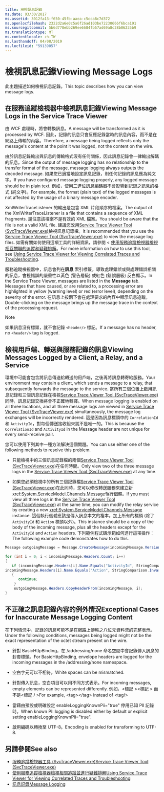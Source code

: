 ```yaml
---
title: 檢視訊息記錄
ms.date: 03/30/2017
ms.assetid: 3012fa13-f650-45fb-aaea-c5cca8c7d372
ms.openlocfilehash: 2322d2a6e0c5a6f26ad103be72230666f6bca191
ms.sourcegitcommit: 5b6d778ebb269ee6684fb57ad69a8c28b06235b9
ms.translationtype: MT
ms.contentlocale: zh-TW
ms.lasthandoff: 04/08/2019
ms.locfileid: "59139057"
---
```

# <a name="viewing-message-logs"></a><span data-ttu-id="239a6-102">檢視訊息記錄</span><span class="sxs-lookup"><span data-stu-id="239a6-102">Viewing Message Logs</span></span>
<span data-ttu-id="239a6-103">此主題描述如何檢視訊息記錄。</span><span class="sxs-lookup"><span data-stu-id="239a6-103">This topic describes how you can view message logs.</span></span>  
  
## <a name="viewing-message-logs-in-the-service-trace-viewer"></a><span data-ttu-id="239a6-104">在服務追蹤檢視器中檢視訊息記錄</span><span class="sxs-lookup"><span data-stu-id="239a6-104">Viewing Message Logs in the Service Trace Viewer</span></span>  
 <span data-ttu-id="239a6-105">由 WCF 處理時，將會轉換訊息。</span><span class="sxs-lookup"><span data-stu-id="239a6-105">A message will be transformed as it is processed by WCF.</span></span> <span data-ttu-id="239a6-106">因此，記錄的訊息只會反應記錄當時的訊息內容，而不是在網路上傳輸的內容。</span><span class="sxs-lookup"><span data-stu-id="239a6-106">Therefore, a message being logged reflects only the message's content at the point it was logged, not the content on the wire.</span></span>  
  
 <span data-ttu-id="239a6-107">由於訊息記錄輸出與訊息的傳輸格式沒有任何關係，因此訊息記錄會一律輸出解碼的訊息。</span><span class="sxs-lookup"><span data-stu-id="239a6-107">Since the output of message logging has no relationship to the transfer format of the message, message logging always outputs the decoded message.</span></span> <span data-ttu-id="239a6-108">如果您已適當地設定訊息記錄，則任何記錄的訊息應為純文字。</span><span class="sxs-lookup"><span data-stu-id="239a6-108">If you have configured message logging properly, any logged message should be in plain text.</span></span> <span data-ttu-id="239a6-109">例如，使用二進位訊息編碼器不會影響到記錄之訊息的格式 (純文字)。</span><span class="sxs-lookup"><span data-stu-id="239a6-109">For example, the format (plain text) of the logged messages is not affected by the usage of a binary message encoder.</span></span>  
  
 <span data-ttu-id="239a6-110">XmlWriterTraceListener 的輸出是包含 XML 片段順序的檔案。</span><span class="sxs-lookup"><span data-stu-id="239a6-110">The output of the XmlWriterTraceListener is a file that contains a sequence of XML fragments.</span></span> <span data-ttu-id="239a6-111">請注意該檔案不是有效的 XML 檔案。</span><span class="sxs-lookup"><span data-stu-id="239a6-111">You should be aware that the file is not a valid XML file.</span></span> <span data-ttu-id="239a6-112">建議您改用[Service Trace Viewer Tool (SvcTraceViewer.exe)](../../../../docs/framework/wcf/service-trace-viewer-tool-svctraceviewer-exe.md)檢視訊息記錄檔。</span><span class="sxs-lookup"><span data-stu-id="239a6-112">It is recommended that you use the [Service Trace Viewer Tool (SvcTraceViewer.exe)](../../../../docs/framework/wcf/service-trace-viewer-tool-svctraceviewer-exe.md) to view the message log files.</span></span> <span data-ttu-id="239a6-113">如需有關如何使用這項工具的詳細資訊，請參閱 <<c0> [ 使用服務追蹤檢視器檢視相互關聯的追蹤和疑難排解](../../../../docs/framework/wcf/diagnostics/tracing/using-service-trace-viewer-for-viewing-correlated-traces-and-troubleshooting.md)。</span><span class="sxs-lookup"><span data-stu-id="239a6-113">For more information on how to use this tool, see [Using Service Trace Viewer for Viewing Correlated Traces and Troubleshooting](../../../../docs/framework/wcf/diagnostics/tracing/using-service-trace-viewer-for-viewing-correlated-traces-and-troubleshooting.md).</span></span>  
  
 <span data-ttu-id="239a6-114">服務追蹤檢視器中，訊息會列在**訊息** 索引標籤。導致處理錯誤或與處理錯誤相關的訊息，會視錯誤的嚴重性以黃色 (警告層級) 或紅色 (錯誤層級) 反白顯示。</span><span class="sxs-lookup"><span data-stu-id="239a6-114">In the Service Trace Viewer, messages are listed in the **Message** tab. Messages that have caused, or are related to, a processing error are highlighted in yellow (warning level) or red (error level), depending on the severity of the error.</span></span> <span data-ttu-id="239a6-115">在訊息上按兩下會在處理要求的內容中顯示訊息追蹤。</span><span class="sxs-lookup"><span data-stu-id="239a6-115">Double-clicking on the message brings up the message trace in the context of the processing request.</span></span>  
  
> [!NOTE]
>  <span data-ttu-id="239a6-116">如果訊息沒有標頭，就不會記錄 `<header/>` 標記。</span><span class="sxs-lookup"><span data-stu-id="239a6-116">If a message has no header, no `<header/>` tag is logged.</span></span>  
  
## <a name="viewing-messages-logged-by-a-client-a-relay-and-a-service"></a><span data-ttu-id="239a6-117">檢視用戶端、轉送與服務記錄的訊息</span><span class="sxs-lookup"><span data-stu-id="239a6-117">Viewing Messages Logged by a Client, a Relay, and a Service</span></span>  
 <span data-ttu-id="239a6-118">環境中可能會包含將訊息傳送給轉送的用戶端，之後再將訊息轉寄給服務。</span><span class="sxs-lookup"><span data-stu-id="239a6-118">Your environment may contain a client, which sends a message to a relay, that subsequently forwards the message to the service.</span></span> <span data-ttu-id="239a6-119">當所有三個位置上啟用訊息記錄和三個訊息記錄在檢視[Service Trace Viewer Tool (SvcTraceViewer.exe)](../../../../docs/framework/wcf/service-trace-viewer-tool-svctraceviewer-exe.md)同時，訊息記錄交換將會不正確地轉譯。</span><span class="sxs-lookup"><span data-stu-id="239a6-119">When message logging is enabled on all three locations, and all three message logs are viewed in [Service Trace Viewer Tool (SvcTraceViewer.exe)](../../../../docs/framework/wcf/service-trace-viewer-tool-svctraceviewer-exe.md) simultaneously, the message log exchanges will be incorrectly rendered.</span></span> <span data-ttu-id="239a6-120">這是因為訊息標頭中的 `CorrelationId` 和 `ActivityId`，對每個傳送接收組來說不是唯一的。</span><span class="sxs-lookup"><span data-stu-id="239a6-120">This is because the `CorrelationId` and `ActivityId` in the Message header are not unique for every send-receive pair.</span></span>  
  
 <span data-ttu-id="239a6-121">您可以使用下列其中一種方法解決這個問題。</span><span class="sxs-lookup"><span data-stu-id="239a6-121">You can use either one of the following methods to resolve this problem.</span></span>  
  
-   <span data-ttu-id="239a6-122">只能檢視中的三個訊息記錄檔的兩個[Service Trace Viewer Tool (SvcTraceViewer.exe)](../../../../docs/framework/wcf/service-trace-viewer-tool-svctraceviewer-exe.md)在任何時間。</span><span class="sxs-lookup"><span data-stu-id="239a6-122">Only view two of the three message logs in the [Service Trace Viewer Tool (SvcTraceViewer.exe)](../../../../docs/framework/wcf/service-trace-viewer-tool-svctraceviewer-exe.md) at any time.</span></span>  
  
-   <span data-ttu-id="239a6-123">如果您必須檢視中的所有三個記錄檔[Service Trace Viewer Tool (SvcTraceViewer.exe)](../../../../docs/framework/wcf/service-trace-viewer-tool-svctraceviewer-exe.md)在此同時，您可以修改轉送服務來建立新<xref:System.ServiceModel.Channels.Message>執行個體。</span><span class="sxs-lookup"><span data-stu-id="239a6-123">If you must view all three logs in the [Service Trace Viewer Tool (SvcTraceViewer.exe)](../../../../docs/framework/wcf/service-trace-viewer-tool-svctraceviewer-exe.md) at the same time, you can modify the relay service by creating a new <xref:System.ServiceModel.Channels.Message> instance.</span></span> <span data-ttu-id="239a6-124">這個執行個體應該是傳入訊息本文的複本，加上所有的標頭 (除了 `ActivityId` 和 `Action` 標頭以外)。</span><span class="sxs-lookup"><span data-stu-id="239a6-124">This instance should be a copy of the body of the incoming message, plus all the headers except for the `ActivityId` and `Action` headers.</span></span> <span data-ttu-id="239a6-125">下列範例程式碼示範如何進行這項操作：</span><span class="sxs-lookup"><span data-stu-id="239a6-125">The following example code demonstrates how to do this.</span></span>  
  
```csharp
Message outgoingMessage = Message.CreateMessage(incomingMessage.Version, incomingMessage.Headers.Action, incomingMessage.GetReaderAtBodyContents());  
  
for (int i = 0; i < incomingMessage.Headers.Count; i++)  
{  
   if (incomingMessage.Headers[i].Name.Equals("ActivityId", StringComparison.InvariantCultureIgnoreCase) ||  
incomingMessage.Headers[i].Name.Equals("Action", StringComparison.InvariantCultureIgnoreCase))  
   {  
      continue;  
    }  
    outgoingMessage.Headers.CopyHeaderFrom(incomingMessage, i);  
}  
```  
  
## <a name="exceptional-cases-for-inaccurate-message-logging-content"></a><span data-ttu-id="239a6-126">不正確之訊息記錄內容的例外情況</span><span class="sxs-lookup"><span data-stu-id="239a6-126">Exceptional Cases for Inaccurate Message Logging Content</span></span>  
 <span data-ttu-id="239a6-127">在下列情況中，記錄的訊息可能不是在網路上傳輸之八位元資料流的完整表示。</span><span class="sxs-lookup"><span data-stu-id="239a6-127">Under the following conditions, messages being logged might not be the exact representation of the octet stream present on the wire.</span></span>  
  
-   <span data-ttu-id="239a6-128">針對 BasicHttpBinding，在 /addressing/none 命名空間中會記錄傳入訊息的封套標頭。</span><span class="sxs-lookup"><span data-stu-id="239a6-128">For BasicHttpBinding, envelope headers are logged for the incoming messages in the /addressing/none namespace.</span></span>  
  
-   <span data-ttu-id="239a6-129">空白字元可以不相符。</span><span class="sxs-lookup"><span data-stu-id="239a6-129">White spaces can be mismatched.</span></span>  
  
-   <span data-ttu-id="239a6-130">針對傳入訊息，空白項目可以用不同方式表示。</span><span class="sxs-lookup"><span data-stu-id="239a6-130">For incoming messages, empty elements can be represented differently.</span></span> <span data-ttu-id="239a6-131">例如，\<標記 >\<標記 > 而不是\<標記 / ></span><span class="sxs-lookup"><span data-stu-id="239a6-131">For example, \<tag>\</tag> instead of  \<tag/></span></span>  
  
-   <span data-ttu-id="239a6-132">當藉由預設或明確設定 enableLoggingKnownPii="true" 停用已知 PII 記錄時。</span><span class="sxs-lookup"><span data-stu-id="239a6-132">When known PII logging is disabled either by default or explicit setting enableLoggingKnownPii="true".</span></span>  
  
-   <span data-ttu-id="239a6-133">啟用編碼以轉換至 UTF-8。</span><span class="sxs-lookup"><span data-stu-id="239a6-133">Encoding is enabled for transforming to UTF-8.</span></span>  
  
## <a name="see-also"></a><span data-ttu-id="239a6-134">另請參閱</span><span class="sxs-lookup"><span data-stu-id="239a6-134">See also</span></span>

- [<span data-ttu-id="239a6-135">服務追蹤檢視器工具 (SvcTraceViewer.exe)</span><span class="sxs-lookup"><span data-stu-id="239a6-135">Service Trace Viewer Tool (SvcTraceViewer.exe)</span></span>](../../../../docs/framework/wcf/service-trace-viewer-tool-svctraceviewer-exe.md)
- [<span data-ttu-id="239a6-136">使用服務追蹤檢視器檢視相關追蹤並進行疑難排解</span><span class="sxs-lookup"><span data-stu-id="239a6-136">Using Service Trace Viewer for Viewing Correlated Traces and Troubleshooting</span></span>](../../../../docs/framework/wcf/diagnostics/tracing/using-service-trace-viewer-for-viewing-correlated-traces-and-troubleshooting.md)
- [<span data-ttu-id="239a6-137">訊息記錄</span><span class="sxs-lookup"><span data-stu-id="239a6-137">Message Logging</span></span>](../../../../docs/framework/wcf/diagnostics/message-logging.md)
